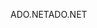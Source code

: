 <span data-ttu-id="a7710-101">ADO.NET</span><span class="sxs-lookup"><span data-stu-id="a7710-101">ADO.NET</span></span>